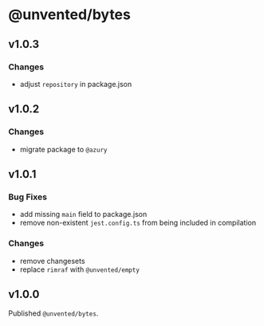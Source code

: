 # @unvented/bytes

## v1.0.3

### Changes

- adjust `repository` in package.json

## v1.0.2

### Changes

- migrate package to `@azury`

## v1.0.1

### Bug Fixes

- add missing `main` field to package.json
- remove non-existent `jest.config.ts` from being included in compilation

### Changes

- remove changesets
- replace `rimraf` with `@unvented/empty`

## v1.0.0

Published `@unvented/bytes`.
